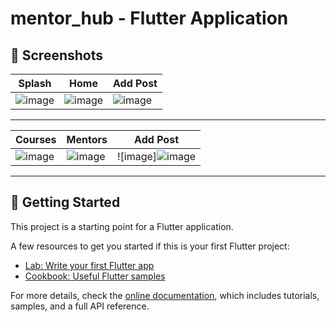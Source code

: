 # mentor_hub - Flutter Application

## 📸 Screenshots

| Splash | Home | Add Post |
|------------|---------------|----------------|
| ![image](https://github.com/user-attachments/assets/bfac1323-e3a9-43e2-99d7-8128bd434d81) | ![image](https://github.com/user-attachments/assets/893a6de5-b0e0-4b32-bfee-e6b00d40e4d0) | ![image](https://github.com/user-attachments/assets/50b33572-615b-49ec-8912-b1db75b33128) |

---
| Courses | Mentors | Add Post |
|------------|---------------|----------------|
| ![image](https://github.com/user-attachments/assets/8e5d22fe-c317-4c40-9c6a-f26027d938cd) | ![image](https://github.com/user-attachments/assets/8a712f48-91ae-496b-9959-ccd4e904f355) | ![image]![image](https://github.com/user-attachments/assets/7f54d792-3885-48e2-a26b-f4ead3193ef2) |

---

## 🚀 Getting Started

This project is a starting point for a Flutter application.

A few resources to get you started if this is your first Flutter project:

- [Lab: Write your first Flutter app](https://docs.flutter.dev/get-started/codelab)
- [Cookbook: Useful Flutter samples](https://docs.flutter.dev/cookbook)

For more details, check the [online documentation](https://docs.flutter.dev/), which includes tutorials, samples, and a full API reference.
